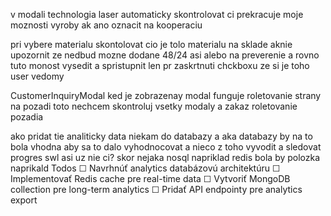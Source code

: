 




v modali technologia laser automaticky skontrolovat ci prekracuje moje moznosti vyroby ak ano oznacit na kooperaciu

pri vybere materialu skontolovat cio je tolo materialu na sklade aknie upozornit ze nedbud mozne dodane 48/24 asi alebo na preverenie a rovno tuto monost vysedit a spristupnit len pr zaskrtnuti chckboxu ze si je toho user vedomy





CustomerInquiryModal
ked je zobrazenay modal funguje roletovanie strany na pozadi toto nechcem skontroluj vsetky modaly a zakaz roletovanie pozadia






ako pridat tie analiticky data niekam do databazy a aka databazy by na to bola vhodna aby sa to dalo vyhodnocovat a nieco z toho vyvodit a sledovat progres swl asi uz nie ci? skor nejaka nosql napriklad redis bola by polozka naprikald 
Todos
  ☐ Navrhnúť analytics databázovú architektúru
  ☐ Implementovať Redis cache pre real-time data
  ☐ Vytvoriť MongoDB collection pre long-term analytics
  ☐ Pridať API endpointy pre analytics export